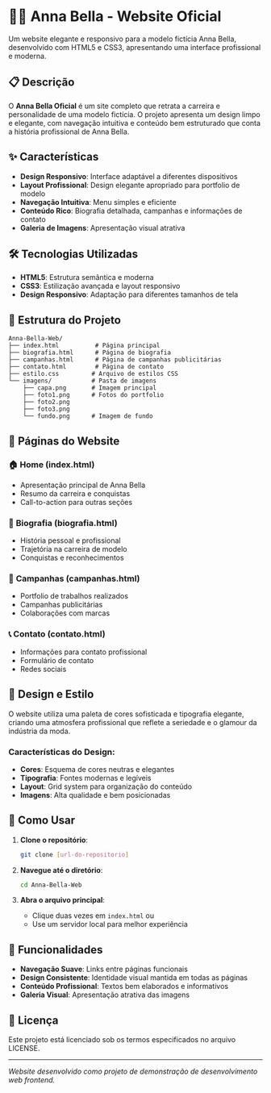 # 👩‍💼 Anna Bella - Website Oficial

Um website elegante e responsivo para a modelo fictícia Anna Bella, desenvolvido com HTML5 e CSS3, apresentando uma interface profissional e moderna.

## 📋 Descrição

O **Anna Bella Oficial** é um site completo que retrata a carreira e personalidade de uma modelo fictícia. O projeto apresenta um design limpo e elegante, com navegação intuitiva e conteúdo bem estruturado que conta a história profissional de Anna Bella.

## ✨ Características

- **Design Responsivo**: Interface adaptável a diferentes dispositivos
- **Layout Profissional**: Design elegante apropriado para portfolio de modelo
- **Navegação Intuitiva**: Menu simples e eficiente
- **Conteúdo Rico**: Biografia detalhada, campanhas e informações de contato
- **Galeria de Imagens**: Apresentação visual atrativa

## 🛠️ Tecnologias Utilizadas

- **HTML5**: Estrutura semântica e moderna
- **CSS3**: Estilização avançada e layout responsivo
- **Design Responsivo**: Adaptação para diferentes tamanhos de tela

## 📁 Estrutura do Projeto

```
Anna-Bella-Web/
├── index.html          # Página principal
├── biografia.html      # Página de biografia
├── campanhas.html      # Página de campanhas publicitárias
├── contato.html        # Página de contato
├── estilo.css         # Arquivo de estilos CSS
└── imagens/           # Pasta de imagens
    ├── capa.png       # Imagem principal
    ├── foto1.png      # Fotos do portfolio
    ├── foto2.png
    ├── foto3.png
    └── fundo.png      # Imagem de fundo
```

## 📱 Páginas do Website

### 🏠 **Home (index.html)**
- Apresentação principal de Anna Bella
- Resumo da carreira e conquistas
- Call-to-action para outras seções

### 👤 **Biografia (biografia.html)**
- História pessoal e profissional
- Trajetória na carreira de modelo
- Conquistas e reconhecimentos

### 📸 **Campanhas (campanhas.html)**
- Portfolio de trabalhos realizados
- Campanhas publicitárias
- Colaborações com marcas

### 📞 **Contato (contato.html)**
- Informações para contato profissional
- Formulário de contato
- Redes sociais

## 🎨 Design e Estilo

O website utiliza uma paleta de cores sofisticada e tipografia elegante, criando uma atmosfera profissional que reflete a seriedade e o glamour da indústria da moda.

### Características do Design:
- **Cores**: Esquema de cores neutras e elegantes
- **Tipografia**: Fontes modernas e legíveis
- **Layout**: Grid system para organização do conteúdo
- **Imagens**: Alta qualidade e bem posicionadas

## 🚀 Como Usar

1. **Clone o repositório**:
   ```bash
   git clone [url-do-repositorio]
   ```

2. **Navegue até o diretório**:
   ```bash
   cd Anna-Bella-Web
   ```

3. **Abra o arquivo principal**:
   - Clique duas vezes em `index.html` ou
   - Use um servidor local para melhor experiência

## 🌟 Funcionalidades

- **Navegação Suave**: Links entre páginas funcionais
- **Design Consistente**: Identidade visual mantida em todas as páginas
- **Conteúdo Profissional**: Textos bem elaborados e informativos
- **Galeria Visual**: Apresentação atrativa das imagens

## 📄 Licença

Este projeto está licenciado sob os termos especificados no arquivo LICENSE.

---

*Website desenvolvido como projeto de demonstração de desenvolvimento web frontend.*